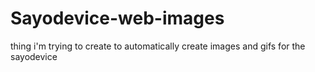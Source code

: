 # Sayodevice-web-images
thing i'm trying to create to automatically create images and gifs for the sayodevice
